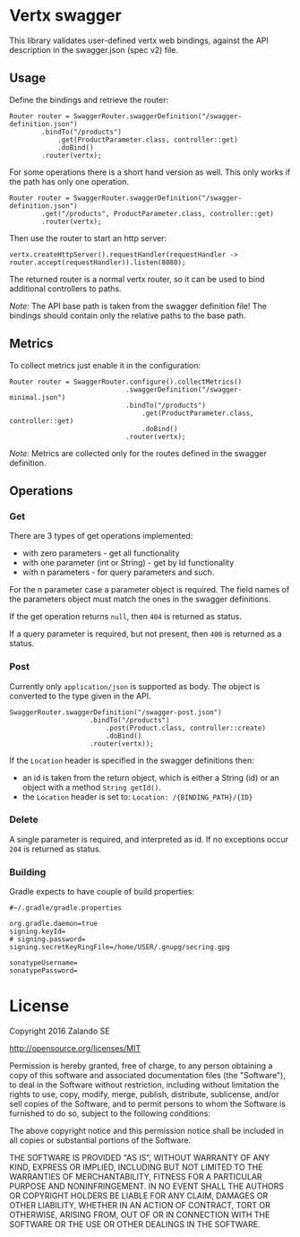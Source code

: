 # Vertx swagger

This library validates user-defined vertx web bindings, against the API description in the swagger.json (spec v2) file.


## Usage

Define the bindings and retrieve the router:

    Router router = SwaggerRouter.swaggerDefinition("/swagger-definition.json")
            .bindTo("/products")
                .get(ProductParameter.class, controller::get)
                .doBind()
            .router(vertx);

For some operations there is a short hand version as well. This only works if the path has only one operation.

    Router router = SwaggerRouter.swaggerDefinition("/swagger-definition.json")
            .get("/products", ProductParameter.class, controller::get)
            .router(vertx);

Then use the router to start an http server:

    vertx.createHttpServer().requestHandler(requestHandler -> router.accept(requestHandler)).listen(8080);

The returned router is a normal vertx router, so it can be used to bind additional controllers to paths.

_Note:_ The API base path is taken from the swagger definition file! The bindings should contain only the relative paths
to the base path.

## Metrics

To collect metrics just enable it in the configuration:

    Router router = SwaggerRouter.configure().collectMetrics()
                                 .swaggerDefinition("/swagger-minimal.json")
                                 .bindTo("/products")
                                     .get(ProductParameter.class, controller::get)
                                     .doBind()
                                 .router(vertx);

_Note:_ Metrics are collected only for the routes defined in the swagger definition.

## Operations

### Get

There are 3 types of get operations implemented:

* with zero parameters - get all functionality
* with one parameter (int or String) - get by Id functionality
* with n parameters - for query parameters and such.

For the n parameter case a parameter object is required. The field names of the parameters object must match the ones in
the swagger definitions.

If the get operation returns `null`, then `404` is returned as status.

If a query parameter is required, but not present, then `400` is returned as a status.

### Post

Currently only `application/json` is supported as body. The object is converted to the type given in the API.

    SwaggerRouter.swaggerDefinition("/swagger-post.json")
                        .bindTo("/products")
                            .post(Product.class, controller::create)
                            .doBind()
                        .router(vertx));

If the `Location` header is specified in the swagger definitions then:

* an id is taken from the return object, which is either a String (id) or an object with a method `String getId()`.
* the `Location` header is set to: `Location: /{BINDING_PATH}/{ID}`

### Delete

A single parameter is required, and interpreted as id. If no exceptions occur `204` is returned as status.

### Building

Gradle expects to have couple of build properties:

    #~/.gradle/gradle.properties

    org.gradle.daemon=true
    signing.keyId=
    # signing.password=
    signing.secretKeyRingFile=/home/USER/.gnupg/secring.gpg

    sonatypeUsername=
    sonatypePassword=


# License

Copyright 2016 Zalando SE

http://opensource.org/licenses/MIT

Permission is hereby granted, free of charge, to any person obtaining a copy
of this software and associated documentation files (the "Software"), to deal
in the Software without restriction, including without limitation the rights
to use, copy, modify, merge, publish, distribute, sublicense, and/or sell
copies of the Software, and to permit persons to whom the Software is
furnished to do so, subject to the following conditions:

The above copyright notice and this permission notice shall be included in
all copies or substantial portions of the Software.

THE SOFTWARE IS PROVIDED "AS IS", WITHOUT WARRANTY OF ANY KIND, EXPRESS OR
IMPLIED, INCLUDING BUT NOT LIMITED TO THE WARRANTIES OF MERCHANTABILITY,
FITNESS FOR A PARTICULAR PURPOSE AND NONINFRINGEMENT.  IN NO EVENT SHALL THE
AUTHORS OR COPYRIGHT HOLDERS BE LIABLE FOR ANY CLAIM, DAMAGES OR OTHER
LIABILITY, WHETHER IN AN ACTION OF CONTRACT, TORT OR OTHERWISE, ARISING FROM,
OUT OF OR IN CONNECTION WITH THE SOFTWARE OR THE USE OR OTHER DEALINGS IN
THE SOFTWARE.
